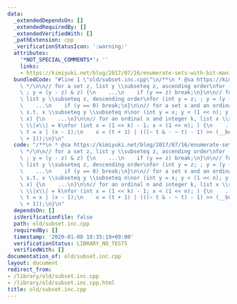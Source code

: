 ```yaml
---
data:
  _extendedDependsOn: []
  _extendedRequiredBy: []
  _extendedVerifiedWith: []
  _pathExtension: cpp
  _verificationStatusIcon: ':warning:'
  attributes:
    '*NOT_SPECIAL_COMMENTS*': ''
    links:
    - https://kimiyuki.net/blog/2017/07/16/enumerate-sets-with-bit-manipulation/
  bundledCode: "#line 1 \"old/subset.inc.cpp\"\n/**\n * @sa https://kimiyuki.net/blog/2017/07/16/enumerate-sets-with-bit-manipulation/\n\
    \ */\n\n// for a set z, list y \\subseteq z, ascending order\nfor (int y = 0;\
    \ ; y = (y - z) & z) {\n    ...\n    if (y == z) break;\n}\n\n// for a set z,\
    \ list y \\subseteq z, descending order\nfor (int y = z; ; y = (y - 1) & z) {\n\
    \    ...\n    if (y == 0) break;\n}\n\n// for a set x and an ordinal n, list y\
    \ s.t. x \\subseteq y \\subseteq n\nor (int y = x; y < (1 << n); y = (y + 1) |\
    \ x) {\n    ...\n}\n\n// for an ordinal n and integer k, list x \\subseteq n s.t.\
    \ \\|x\\| = k\nfor (int x = (1 << k) - 1; x < (1 << n); ) {\n    ...\n    int\
    \ t = x | (x - 1);\n    x = (t + 1) | (((~ t & - ~ t) - 1) >> (__builtin_ctz(x)\
    \ + 1));\n}\n"
  code: "/**\n * @sa https://kimiyuki.net/blog/2017/07/16/enumerate-sets-with-bit-manipulation/\n\
    \ */\n\n// for a set z, list y \\subseteq z, ascending order\nfor (int y = 0;\
    \ ; y = (y - z) & z) {\n    ...\n    if (y == z) break;\n}\n\n// for a set z,\
    \ list y \\subseteq z, descending order\nfor (int y = z; ; y = (y - 1) & z) {\n\
    \    ...\n    if (y == 0) break;\n}\n\n// for a set x and an ordinal n, list y\
    \ s.t. x \\subseteq y \\subseteq n\nor (int y = x; y < (1 << n); y = (y + 1) |\
    \ x) {\n    ...\n}\n\n// for an ordinal n and integer k, list x \\subseteq n s.t.\
    \ \\|x\\| = k\nfor (int x = (1 << k) - 1; x < (1 << n); ) {\n    ...\n    int\
    \ t = x | (x - 1);\n    x = (t + 1) | (((~ t & - ~ t) - 1) >> (__builtin_ctz(x)\
    \ + 1));\n}\n"
  dependsOn: []
  isVerificationFile: false
  path: old/subset.inc.cpp
  requiredBy: []
  timestamp: '2020-01-08 18:35:19+09:00'
  verificationStatus: LIBRARY_NO_TESTS
  verifiedWith: []
documentation_of: old/subset.inc.cpp
layout: document
redirect_from:
- /library/old/subset.inc.cpp
- /library/old/subset.inc.cpp.html
title: old/subset.inc.cpp
---
```

